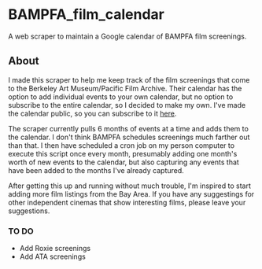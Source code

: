 # BAMPFA_film_calendar
A web scraper to maintain a Google calendar of BAMPFA film screenings.


## About
I made this scraper to help me keep track of the film screenings that come to the Berkeley Art Museum/Pacific Film Archive. Their calendar has the option to add individual events to your own calendar, but no option to subscribe to the entire calendar, so I decided to make my own. I've made the calendar public, so you can subscribe to it [here](https://calendar.google.com/calendar/embed?src=q8cvu1a9sn3f1l33f6s3915618%40group.calendar.google.com&ctz=America/Los_Angeles). 

The scraper currently pulls 6 months of events at a time and adds them to the calendar. I don't think BAMPFA schedules screenings much farther out than that. I then have scheduled a cron job on my person computer to execute this script once every month, presumably adding one month's worth of new events to the calendar, but also capturing any events that have been added to the months I've already captured. 

After getting this up and running without much trouble, I'm inspired to start adding more film listings from the Bay Area. If you have any suggestings for other independent cinemas that show interesting films, please leave your suggestions.

### TO DO
- Add Roxie screenings
- Add ATA screenings
